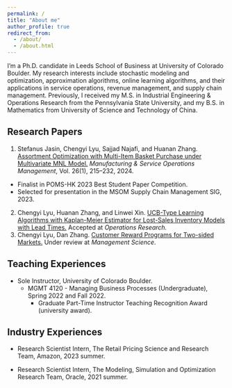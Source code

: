 ```yaml
---
permalink: /
title: "About me"
author_profile: true
redirect_from:
  - /about/
  - /about.html
---
```


I’m a Ph.D. candidate in Leeds School of Business at University of Colorado Boulder. My research interests include stochastic modeling and optimization, approximation algorithms, online learning algorithms, and their applications in service operations, revenue management, and supply chain management. Previously, I received my M.S. in Industrial Engineering & Operations Research from the Pennsylvania State University, and my B.S. in Mathematics from University of Science and Technology of China.


Research Papers
------
1. Stefanus Jasin, Chengyi Lyu, Sajjad Najafi, and Huanan Zhang. [Assortment Optimization with Multi-Item Basket Purchase under Multivariate MNL Model.](https://pubsonline.informs.org/doi/10.1287/msom.2021.0526) *Manufacturing & Service Operations Management*, Vol. 26(1), 215–232, 2024.
  * Finalist in POMS-HK 2023 Best Student Paper Competition.
  * Selected for presentation in the MSOM Supply Chain Management SIG, 2023.
2. Chengyi Lyu, Huanan Zhang, and Linwei Xin. [UCB-Type Learning Algorithms with Kaplan-Meier Estimator for Lost-Sales Inventory Models with Lead Times.](https://papers.ssrn.com/sol3/papers.cfm?abstract_id=3944354) Accepted at *Operations Research.*
3. Chengyi Lyu, Dan Zhang. [Customer Reward Programs for Two-sided Markets.](https://papers.ssrn.com/sol3/papers.cfm?abstract_id=4772463) Under review at *Management Science*.
<!-- 4. Stefanus Jasin, Chengyi Lyu, Huanan Zhang, and Andrew Vakhutinsky. Assortment and Price Optimization under MNL Model with Price Range Effect. Working paper. -->

Teaching Experiences
------
* Sole Instructor, University of Colorado Boulder.
    * MGMT 4120 - Managing Business Processes (Undergraduate), Spring 2022 and Fall 2022.
        * Graduate Part-Time Instructor Teaching Recognition Award (university award).
        <!-- *"These awards recognize excellent graduate student teachers for their hard work, creativity, and continued excellence in teaching."* -->

Industry Experiences
------
* Research Scientist Intern, The Retail Pricing Science and Research Team, Amazon, 2023 summer.  

* Research Scientist Intern, The Modeling, Simulation and Optimization Research Team, Oracle, 2021 summer.  
